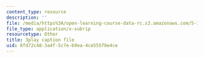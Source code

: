 ```yaml
---
content_type: resource
description: ''
file: /media/https%3A/open-learning-course-data-rc.s3.amazonaws.com/5-112-principles-of-chemical-science-fall-2005/8fd72c483a4f5c7eb9ea4ce555f0e4ce_qm_hVsoM4OY.vtt
file_type: application/x-subrip
resourcetype: Other
title: 3play caption file
uid: 8fd72c48-3a4f-5c7e-b9ea-4ce555f0e4ce
---
```


